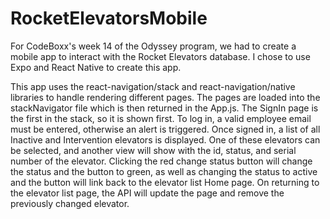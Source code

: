 # RocketElevatorsMobile

For CodeBoxx's week 14 of the Odyssey program, we had to create a mobile app to interact with the Rocket Elevators database. I chose to use Expo and React Native to create this app.

This app uses the react-navigation/stack and react-navigation/native libraries to handle rendering different pages. The pages are loaded into the stackNavigator file which is then returned in the App.js. The SignIn page is the first in the stack, so it is shown first. To log in, a valid employee email must be entered, otherwise an alert is triggered. Once signed in, a list of all Inactive and Intervention elevators is displayed. One of these elevators can be selected, and another view will show with the id, status, and serial number of the elevator. Clicking the red change status button will change the status and the button to green, as well as changing the status to active and the button will link back to the elevator list Home page. On returning to the elevator list page, the API will update the page and remove the previously changed elevator.
